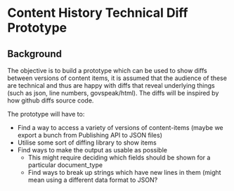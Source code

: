 # Content History Technical Diff Prototype

## Background

The objective is to build a prototype which can be used to show diffs between versions of content items, it is assumed that the audience of these are technical and thus are happy with diffs that reveal underlying things (such as json, line numbers, govspeak/html). The diffs will be inspired by how github diffs source code.

The prototype will have to:

- Find a way to access a variety of versions of content-items (maybe we export a bunch from Publishing API to JSON files)
- Utilise some sort of diffing library to show items
- Find ways to make the output as usable as possible
  - This might require deciding which fields should be shown for a particular document_type
  - Find ways to break up strings which have new lines in them (might mean using a different data format to JSON?
